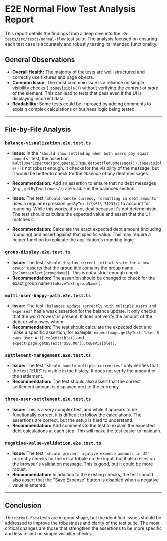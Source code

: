 # E2E Normal Flow Test Analysis Report

This report details the findings from a deep dive into the `e2e-tests/src/tests/normal-flow` test suite. The analysis focused on ensuring each test case is accurately and robustly testing its intended functionality.

## General Observations

- **Overall Health:** The majority of the tests are well-structured and correctly use fixtures and page objects.
- **Common Issue:** The most common issue is a reliance on simple visibility checks (`.toBeVisible()`) without verifying the *content* or *state* of the element. This can lead to tests that pass even if the UI is displaying incorrect data.
- **Readability:** Some tests could be improved by adding comments to explain complex calculations or business logic being tested.

---

## File-by-File Analysis

### `balance-visualization.e2e.test.ts`

- **Issue:** In the `'should show settled up when both users pay equal amounts'` test, the assertion `multiUserExpected(groupDetailPage.getSettledUpMessage()).toBeVisible()` is not robust enough. It checks for the visibility of the message, but it would be better to check for the *absence* of any debt messages.
- **Recommendation:** Add an assertion to ensure that no debt messages (e.g., `getByText(/owes/)`) are visible in the balances section.

- **Issue:** The test `'should handle currency formatting in debt amounts'` uses a regular expression `getByText(/\$61\.7[23]/)` to account for rounding. While this works, it's not ideal because it's not deterministic. The test should calculate the expected value and assert that the UI matches it.
- **Recommendation:** Calculate the exact expected debt amount (including rounding) and assert against that specific value. This may require a helper function to replicate the application's rounding logic.

### `group-display.e2e.test.ts`

- **Issue:** The test `'should display correct initial state for a new group'` asserts that the group title contains the group name (`toContainText(groupName)`). This is not a strict enough check.
- **Recommendation:** The assertion should be changed to check for the exact group name (`toHaveText(groupName)`).

### `multi-user-happy-path.e2e.test.ts`

- **Issue:** The test `'balances update correctly with multiple users and expenses'` has a weak assertion for the balance update. It only checks that the word "owes" is present. It does not verify the amount of the debt or who owes whom.
- **Recommendation:** The test should calculate the expected debt and make a specific assertion, for example: `expect(page.getByText('User B owes User A')).toBeVisible()` and `expect(page.getByText('$50.00')).toBeVisible()`.

### `settlement-management.e2e.test.ts`

- **Issue:** The test `'should handle multiple currencies'` only verifies that the text "EUR" is visible in the history. It does not verify the amount of the settlement.
- **Recommendation:** The test should also assert that the correct settlement amount is displayed next to the currency.

### `three-user-settlement.e2e.test.ts`

- **Issue:** This is a very complex test, and while it appears to be functionally correct, it is difficult to follow the calculations. The assertions are correct, but the setup is hard to understand.
- **Recommendation:** Add comments to the test to explain the expected debt calculations at each step. This will make the test easier to maintain.

### `negative-value-validation.e2e.test.ts`

- **Issue:** The test `'should prevent negative expense amounts in UI'` correctly checks for the `min` attribute on the input, but it also relies on the browser's validation message. This is good, but it could be more robust.
- **Recommendation:** In addition to the existing checks, the test should also assert that the "Save Expense" button is disabled when a negative value is entered.

---

## Conclusion

The `normal-flow` tests are in good shape, but the identified issues should be addressed to improve the robustness and clarity of the test suite. The most critical changes are those that strengthen the assertions to be more specific and less reliant on simple visibility checks.